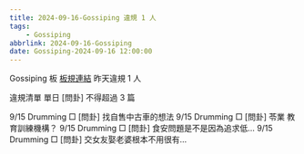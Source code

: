 ```yaml
---
title: 2024-09-16-Gossiping 違規 1 人
tags:
    - Gossiping
abbrlink: 2024-09-16-Gossiping
date: Gossiping-2024-09-16 12:00:00
---
```

Gossiping 板 [板規連結](https://www.ptt.cc/bbs/Gossiping/M.1637425085.A.07D.html)
昨天違規 1 人
<!-- more -->

違規清單
單日 [問卦] 不得超過 3 篇

9/15 Drumming □ [問卦] 找自售中古車的想法
9/15 Drumming □ [問卦] 苓業 教育訓練機構？
9/15 Drumming □ [問卦] 食安問題是不是因為追求低…
9/15 Drumming □ [問卦] 交女友娶老婆根本不用很有…